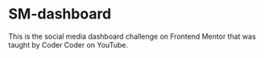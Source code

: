 # SM-dashboard
This is the social media dashboard challenge on Frontend Mentor that was taught by Coder Coder on YouTube.
